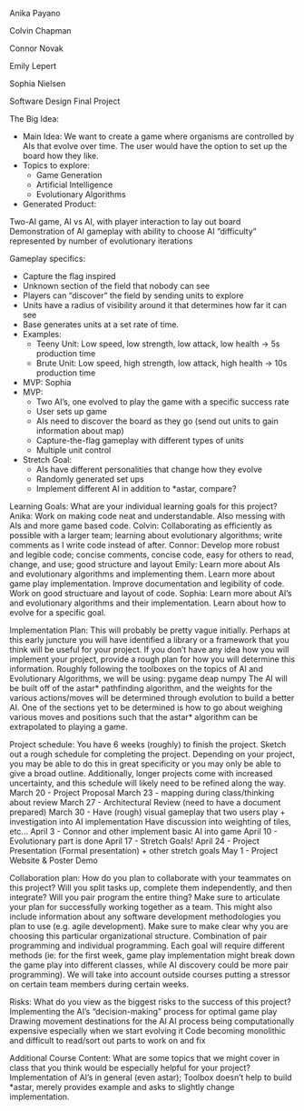 Anika Payano

Colvin Chapman

Connor Novak

Emily Lepert

Sophia Nielsen

Software Design Final Project

The Big Idea:
* Main Idea: We want to create a game where organisms are controlled by AIs that evolve over time. The user would have the option to set up the board how they like.
* Topics to explore:
  * Game Generation
  * Artificial Intelligence
  * Evolutionary Algorithms
* Generated Product:

Two-AI game, AI vs AI, with player interaction to lay out board
Demonstration of AI gameplay with ability to choose AI “difficulty” represented by number of evolutionary iterations

Gameplay specifics:
* Capture the flag inspired
* Unknown section of the field that nobody can see
* Players can “discover” the field by sending units to explore
* Units have a radius of visibility around it that determines how far it can see
* Base generates units at a set rate of time.
* Examples:
  * Teeny Unit: Low speed, low strength, low attack, low health -> 5s production time
  * Brute Unit: Low speed, high strength, low attack, high health -> 10s production time
* MVP: Sophia
* MVP:
  * Two AI’s, one evolved to play the game with a specific success rate
  * User sets up game
  * AIs need to discover the board as they go (send out units to gain information about map)
  * Capture-the-flag gameplay with different types of units
  * Multiple unit control
* Stretch Goal:
  * AIs have different personalities that change how they evolve
  * Randomly generated set ups
  * Implement different AI in addition to *astar, compare?

Learning Goals:
What are your individual learning goals for this project?
Anika: Work on making code neat and understandable. Also messing with AIs and more game based code.
Colvin: Collaborating as efficiently as possible with a larger team; learning about evolutionary algorithms; write comments as I write code instead of after.
Connor: Develop more robust and legible code; concise comments, concise code, easy for others to read, change, and use; good structure and layout
Emily: Learn more about AIs and evolutionary algorithms and implementing them. Learn more about game play implementation. Improve documentation and legibility of code. Work on good structuare and layout of code.
Sophia: Learn more about AI’s and evolutionary algorithms and their implementation. Learn about how to evolve for a specific goal.

Implementation Plan:
This will probably be pretty vague initially. Perhaps at this early juncture you will have identified a library or a framework that you think will be useful for your project. If you don’t have any idea how you will implement your project, provide a rough plan for how you will determine this information.
Roughly following the toolboxes on the topics of AI and Evolutionary Algorithms, we will be using:
pygame
deap
numpy
The AI will be built off of the astar* pathfinding algorithm, and the weights for the various actions/moves will be determined through evolution to build a better AI. One of the sections yet to be determined is how to go about weighing various moves and positions such that the astar* algorithm can be extrapolated to playing a game.


Project schedule:
You have 6 weeks (roughly) to finish the project. Sketch out a rough schedule for completing the project. Depending on your project, you may be able to do this in great specificity or you may only be able to give a broad outline. Additionally, longer projects come with increased uncertainty, and this schedule will likely need to be refined along the way.
March 20 - Project Proposal
March 23 - mapping during class/thinking about review
March 27 - Architectural Review (need to have a document prepared)
March 30 - Have (rough) visual gameplay that two users play + investigation into AI implementation
Have discussion into weighting of tiles, etc...
April 3 - Connor and other implement basic AI into game
April 10 - Evolutionary part is done
April 17 - Stretch Goals!
April 24 - Project Presentation (Formal presentation) + other stretch goals
May 1 - Project Website & Poster Demo

Collaboration plan:
How do you plan to collaborate with your teammates on this project? Will you split tasks up, complete them independently, and then integrate? Will you pair program the entire thing? Make sure to articulate your plan for successfully working together as a team. This might also include information about any software development methodologies you plan to use (e.g. agile development). Make sure to make clear why you are choosing this particular organizational structure.
Combination of pair programming and individual programming. Each goal will require different methods (ie: for the first week, game play implementation might break down the game play into different classes, while AI discovery could be more pair programming). We will take into account outside courses putting a stressor on certain team members during certain weeks.

Risks:
What do you view as the biggest risks to the success of this project?
Implementing the AI’s “decision-making” process for optimal game play
Drawing movement destinations for the AI
AI process being computationally expensive especially when we start evolving it
Code becoming monolithic and difficult to read/sort out parts to work on and fix

Additional Course Content:
What are some topics that we might cover in class that you think would be especially helpful for your project?
Implementation of AI’s in general (even astar); Toolbox doesn’t help to build *astar, merely provides example and asks to slightly change implementation.
